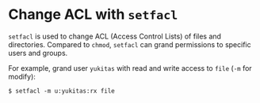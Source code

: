 # Change ACL with `setfacl`

`setfacl` is used to change ACL (Access Control Lists) of files and directories. Compared to `chmod`, `setfacl` can grand permissions to specific users and groups.

For example, grand user `yukitas` with read and write access to `file` (`-m` for modify):

```console
$ setfacl -m u:yukitas:rx file
```
